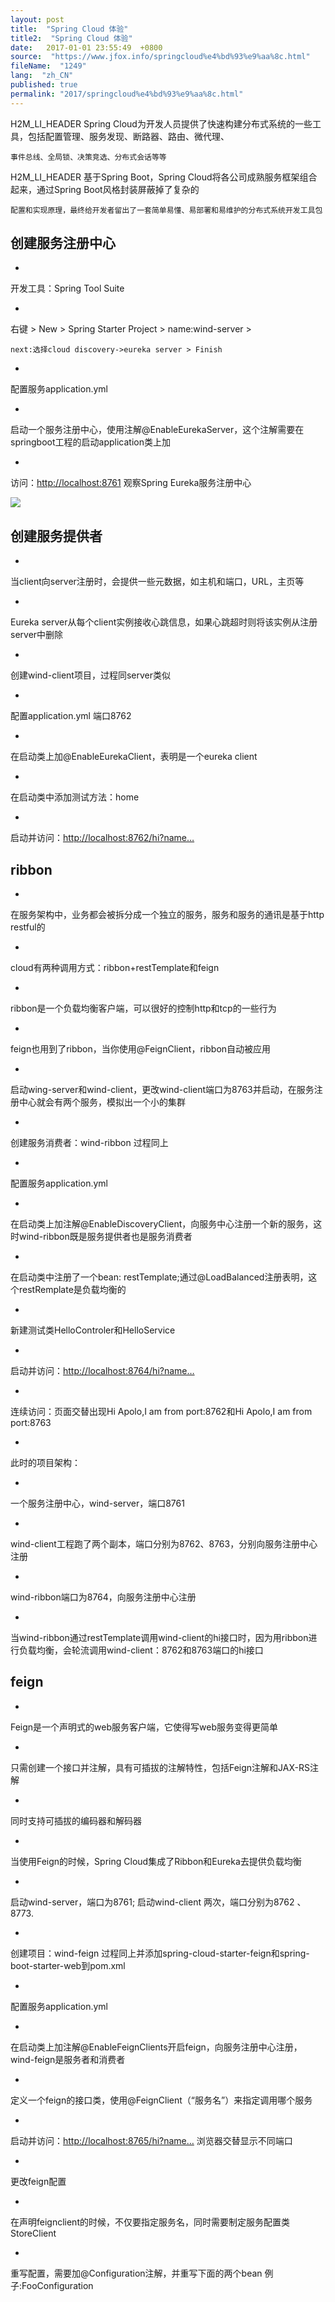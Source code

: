 ```yaml
---
layout: post
title:  "Spring Cloud 体验"
title2:  "Spring Cloud 体验"
date:   2017-01-01 23:55:49  +0800
source:  "https://www.jfox.info/springcloud%e4%bd%93%e9%aa%8c.html"
fileName:  "1249"
lang:  "zh_CN"
published: true
permalink: "2017/springcloud%e4%bd%93%e9%aa%8c.html"
---
```


H2M_LI_HEADER 
Spring Cloud为开发人员提供了快速构建分布式系统的一些工具，包括配置管理、服务发现、断路器、路由、微代理、

    事件总线、全局锁、决策竞选、分布式会话等等

H2M_LI_HEADER 
基于Spring Boot，Spring Cloud将各公司成熟服务框架组合起来，通过Spring Boot风格封装屏蔽掉了复杂的

    配置和实现原理，最终给开发者留出了一套简单易懂、易部署和易维护的分布式系统开发工具包
    

## 创建服务注册中心

- 
开发工具：Spring Tool Suite

- 
右键 > New > Spring Starter Project > name:wind-server >

    next:选择cloud discovery->eureka server > Finish

- 
配置服务application.yml

- 
启动一个服务注册中心，使用注解@EnableEurekaServer，这个注解需要在springboot工程的启动application类上加

- 
访问：[http://localhost:8761](https://www.jfox.info/go.php?url=http://localhost:8761) 观察Spring Eureka服务注册中心

![](2103dc9.png)

## 创建服务提供者

- 
当client向server注册时，会提供一些元数据，如主机和端口，URL，主页等

- 
Eureka server从每个client实例接收心跳信息，如果心跳超时则将该实例从注册server中删除

- 
创建wind-client项目，过程同server类似

- 
配置application.yml 端口8762

- 
在启动类上加@EnableEurekaClient，表明是一个eureka client

- 
在启动类中添加测试方法：home

- 
启动并访问：[http://localhost:8762/hi?name…](https://www.jfox.info/go.php?url=http://localhost:8762/hi?name=Apolo)

## ribbon

- 
在服务架构中，业务都会被拆分成一个独立的服务，服务和服务的通讯是基于http restful的

- 
cloud有两种调用方式：ribbon+restTemplate和feign

- 
ribbon是一个负载均衡客户端，可以很好的控制http和tcp的一些行为

- 
feign也用到了ribbon，当你使用@FeignClient，ribbon自动被应用

- 
启动wing-server和wind-client，更改wind-client端口为8763并启动，在服务注册中心就会有两个服务，模拟出一个小的集群

- 
创建服务消费者：wind-ribbon 过程同上

- 
配置服务application.yml

- 
在启动类上加注解@EnableDiscoveryClient，向服务中心注册一个新的服务，这时wind-ribbon既是服务提供者也是服务消费者

- 
在启动类中注册了一个bean: restTemplate;通过@LoadBalanced注册表明，这个restRemplate是负载均衡的

- 
新建测试类HelloControler和HelloService

- 
启动并访问：[http://localhost:8764/hi?name…](https://www.jfox.info/go.php?url=http://localhost:8764/hi?name=Apolo)

- 
连续访问：页面交替出现Hi Apolo,I am from port:8762和Hi Apolo,I am from port:8763

- 
此时的项目架构：

- 
一个服务注册中心，wind-server，端口8761

- 
wind-client工程跑了两个副本，端口分别为8762、8763，分别向服务注册中心注册

- 
wind-ribbon端口为8764，向服务注册中心注册

- 
当wind-ribbon通过restTemplate调用wind-client的hi接口时，因为用ribbon进行负载均衡，会轮流调用wind-client：8762和8763端口的hi接口

## feign

- 
Feign是一个声明式的web服务客户端，它使得写web服务变得更简单

- 
只需创建一个接口并注解，具有可插拔的注解特性，包括Feign注解和JAX-RS注解

- 
同时支持可插拔的编码器和解码器

- 
当使用Feign的时候，Spring Cloud集成了Ribbon和Eureka去提供负载均衡

- 
启动wind-server，端口为8761; 启动wind-client 两次，端口分别为8762 、8773.

- 
创建项目：wind-feign 过程同上并添加spring-cloud-starter-feign和spring-boot-starter-web到pom.xml

- 
配置服务application.yml

- 
在启动类上加注解@EnableFeignClients开启feign，向服务注册中心注册，wind-feign是服务者和消费者

- 
定义一个feign的接口类，使用@FeignClient（“服务名”）来指定调用哪个服务

- 
启动并访问：[http://localhost:8765/hi?name…](https://www.jfox.info/go.php?url=http://localhost:8765/hi?name=Apolo) 浏览器交替显示不同端口

- 
更改feign配置

- 
在声明feignclient的时候，不仅要指定服务名，同时需要制定服务配置类 StoreClient

- 
重写配置，需要加@Configuration注解，并重写下面的两个bean 例子:FooConfiguration
